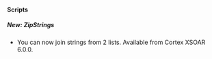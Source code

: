 
#### Scripts
##### New: ZipStrings
- You can now join strings from 2 lists. Available from Cortex XSOAR 6.0.0.
